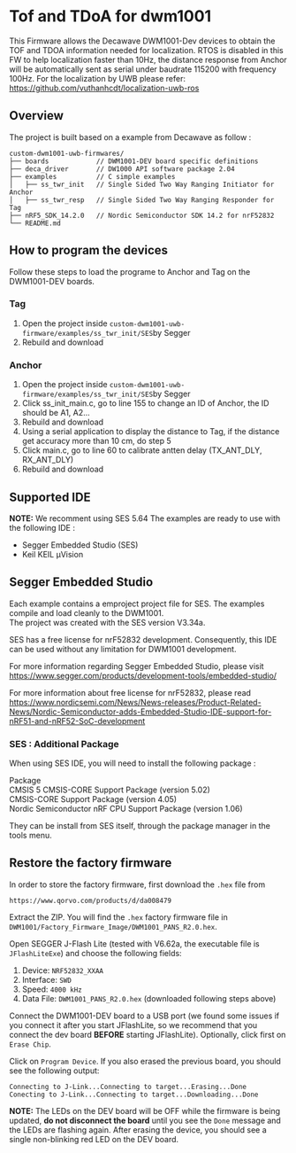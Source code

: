 # Tof and TDoA for dwm1001

This Firmware allows the Decawave DWM1001-Dev devices to obtain the TOF and TDOA information needed for localization. RTOS is disabled in this FW to help localization faster than 10Hz, the distance response from Anchor will be automatically sent as serial under baudrate 115200  with frequency 100Hz. For the localization by UWB please refer: https://github.com/vuthanhcdt/localization-uwb-ros

## Overview
The project is built based on a example from Decawave as follow : 
```
custom-dwm1001-uwb-firmwares/
├── boards            // DWM1001-DEV board specific definitions
├── deca_driver       // DW1000 API software package 2.04 
├── examples          // C simple examples 
│   ├── ss_twr_init   // Single Sided Two Way Ranging Initiator for Anchor
│   ├── ss_twr_resp   // Single Sided Two Way Ranging Responder for Tag
├── nRF5_SDK_14.2.0   // Nordic Semiconductor SDK 14.2 for nrF52832
└── README.md
```

## How to program the devices
Follow these steps to load the programe to Anchor and Tag on the DWM1001-DEV boards.

### Tag
1. Open the project inside `custom-dwm1001-uwb-firmware/examples/ss_twr_init/SES`by Segger
2. Rebuild and download

### Anchor
1. Open the project inside `custom-dwm1001-uwb-firmware/examples/ss_twr_init/SES`by Segger
2. Click ss_init_main.c, go to line 155 to change an ID of Anchor, the ID should be A1, A2...
3. Rebuild and download
4. Using a serial application to display the distance to Tag, if the distance get accuracy more than 10 cm, do step 5
5. Click main.c, go to line 60 to calibrate antten delay (TX_ANT_DLY, RX_ANT_DLY)
6. Rebuild and download

## Supported IDE

**NOTE:** We recomment using SES 5.64
The examples are ready to use with the following IDE :
* Segger Embedded Studio (SES)
* Keil KEIL µVision

## Segger Embedded Studio

Each example contains a emproject project file for SES. The examples compile and load cleanly to the DWM1001.   
The project was created with the SES version V3.34a. 

SES has a free license for nrF52832 development. Consequently, this IDE can be used without any limitation for DWM1001 development.

For more information regarding Segger Embedded Studio, please visit https://www.segger.com/products/development-tools/embedded-studio/

For more information about free license for nrF52832, please read https://www.nordicsemi.com/News/News-releases/Product-Related-News/Nordic-Semiconductor-adds-Embedded-Studio-IDE-support-for-nRF51-and-nRF52-SoC-development

### SES : Additional Package

When using SES IDE, you will need to install the following package :

Package                                                                                                                           
CMSIS 5 CMSIS-CORE Support Package (version 5.02)                                                                           
CMSIS-CORE Support Package (version 4.05)                                                                           
Nordic Semiconductor nRF CPU Support Package (version 1.06)                                                                           

They can be install from SES itself, through the package manager in the tools menu. 

## Restore the factory firmware

In order to store the factory firmware, first download the `.hex` file from

```
https://www.qorvo.com/products/d/da008479
```

Extract the ZIP. You will find the `.hex` factory firmware file in `DWM1001/Factory_Firmware_Image/DWM1001_PANS_R2.0.hex`.

Open SEGGER J-Flash Lite (tested with V6.62a, the executable file is `JFlashLiteExe`) and choose the following fields:

1. Device: `NRF52832_XXAA`
2. Interface: `SWD`
3. Speed: `4000 kHz`
4. Data File: `DWM1001_PANS_R2.0.hex` (downloaded following steps above)

Connect the DWM1001-DEV board to a USB port (we found some issues if you connect it after you start JFlashLite, so we recommend that you connect the dev board **BEFORE** starting JFlashLite). Optionally, click first on `Erase Chip`.

Click on `Program Device`. If you also erased the previous board, you should see the following output:

```
Connecting to J-Link...Connecting to target...Erasing...Done
Conecting to J-Link...Connecting to target...Downloading...Done
```

**NOTE:** The LEDs on the DEV board will be OFF while the firmware is being updated, **do not disconnect the board** until you see the `Done` message and the LEDs are flashing again. After erasing the device, you should see a single non-blinking red LED on the DEV board.
